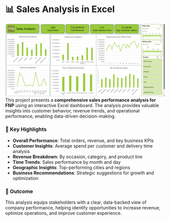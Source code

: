 # 📊 Sales Analysis in Excel
![Alt text](Dashboard_Image.png)
This project presents a **comprehensive sales performance analysis for FNP** using an interactive Excel dashboard. The analysis provides valuable insights into customer behavior, revenue trends, and operational performance, enabling data-driven decision-making.

### 🔑 Key Highlights

* **Overall Performance**: Total orders, revenue, and key business KPIs
* **Customer Insights**: Average spend per customer and delivery time analysis
* **Revenue Breakdown**: By occasion, category, and product line
* **Time Trends**: Sales performance by month and day
* **Geographic Insights**: Top-performing cities and regions
* **Business Recommendations**: Strategic suggestions for growth and optimization

### 🎯 Outcome

This analysis equips stakeholders with a clear, data-backed view of company performance, helping identify opportunities to increase revenue, optimize operations, and improve customer experience.

